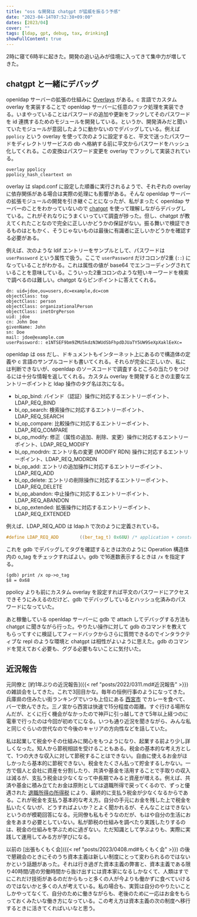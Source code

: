 ```yaml
---
title: "oss な開発は chatgpt が猛威を振るう予感"
date: "2023-04-14T07:52:38+09:00"
dates: [2023/04]
cover: ""
tags: [ldap, gpt, debug, tax, drinking]
showFullContent: true
---
```


2時に寝て6時半に起きた。開発の追い込みが佳境に入ってきて集中力が増してきた。

## chatgpt と一緒にデバッグ

openldap サーバーの拡張の仕組みに [Overlays](https://www.openldap.org/doc/admin24/overlays.html) がある。c 言語でカスタム overlay を実装することで openldap サーバーに任意のフック処理を実装できる。いまやっていることはパスワードの追加や更新をフックしてそのパスワードを id 連携するためのモジュールを開発している。というか、開発済みだと聞いていたモジュールが意図したように動かないのでデバッグしている。例えば `ppolicy` という overlay を使って次のように設定すると、平文で送ったパスワードをディレクトリサービスの db へ格納する前に平文からパスワードをハッシュ化してくれる。この変換はパスワード変更を overlay でフックして実装されている。

```
overlay ppolicy
ppolicy_hash_cleartext on
```

overlay は slapd.conf に設定した順番に実行されるようで、それぞれの overlay に依存関係がある場合は実際の処理にも影響がある。そんな openldap サーバーの拡張モジュールの開発を引き継ぐことになったが、私がまったく openldap サーバーのことをわかっていないので [chatgpt](https://openai.com/blog/chatgpt) を使って理解しながらデバッグしている。これがそれなりにうまくいっていて調査が捗った。但し、chatgpt が教えてくれたことなので完全に正しいかどうかの保証がない。振る舞いで検証できるものはともかく、そうじゃないものは最後に有識者に正しいかどうかを確認する必要がある。

例えば、次のような ldif エントリーをサンプルとして、パスワードは `userPassword` という属性で扱う。ここで `userPassword` だけコロンが2重 (`::`) になっていることがわかる。これは属性の値が base64 でエンコーディングされていることを意味している。こういった2重コロンのような短いキーワードを検索で調べるのは難しい。chatgpt ならピンポイントに答えてくれる。

```
dn: uid=jdoe,ou=users,dc=example,dc=com
objectClass: top
objectClass: person
objectClass: organizationalPerson
objectClass: inetOrgPerson
uid: jdoe
cn: John Doe
givenName: John
sn: Doe
mail: jdoe@example.com
userPassword:: e1NTSEF9bm9ZMU5kdzN3WUdSbFhpdDJUaTY5UW9SeXpXaklEeXc=
```

openldap は oss だし、ドキュメントもインターネット上にあるので構造体の定義や c 言語のサンプルコードも書いてくれる。それらが完全に正しいか、私には判断できないが、openldap のソースコードで調査するところの当たりをつけるには十分な情報を返してくれる。カスタム overlay を開発するときの主要なエントリーポイントと ldap 操作のタグ名は次になる。

* bi_op_bind: バインド（認証）操作に対応するエントリーポイント、LDAP_REQ_BIND
* bi_op_search: 検索操作に対応するエントリーポイント、LDAP_REQ_SEARCH
* bi_op_compare: 比較操作に対応するエントリーポイント、LDAP_REQ_COMPARE
* bi_op_modify: 修正（属性の追加、削除、変更）操作に対応するエントリーポイント、LDAP_REQ_MODIFY
* bi_op_modrdn: エントリ名の変更 (MODIFY RDN) 操作に対応するエントリーポイント、LDAP_REQ_MODRDN
* bi_op_add: エントリの追加操作に対応するエントリーポイント、LDAP_REQ_ADD
* bi_op_delete: エントリの削除操作に対応するエントリーポイント、LDAP_REQ_DELETE
* bi_op_abandon: 中止操作に対応するエントリーポイント、LDAP_REQ_ABANDON
* bi_op_extended: 拡張操作に対応するエントリーポイント、LDAP_REQ_EXTENDED

例えば、LDAP_REQ_ADD は ldap.h で次のように定義されている。

```c
#define LDAP_REQ_ADD        ((ber_tag_t) 0x68U) /* application + constructed */
```

これを gdb でデバッグしてタグを確認するときは次のように Operation 構造体内の o_tag をチェックすればよい。gdb で16進数表示するときは `/x` を指定する。

```
(gdb) print /x op->o_tag
$8 = 0x68
```

ppolicy よりも前にカスタム overlay を設定すれば平文のパスワードにアクセスできそうにみえるのだけど、gdb でデバッグしているとハッシュ化済みのパスワードになっていた。

あと稼働している openldap サーバーに gdb で attach してデバッグする方法も chatgpt に聞きながら行った。やりたい操作に対して gdb のコマンドを教えてもらってすぐに検証してフィードバックからさらに質問できるのでインタラクティブな repl のような環境と chatgpt は相性がよいように思えた。gdb のコマンドを覚えておく必要も、ググる必要もないことに気付いた。

## 近況報告

元同僚と [約1年ぶりの近況報告]({{< ref "posts/2022/0311.md#近況報告" >}}) の雑談会をしてきた。これで3回目かな。毎年の恒例行事のようになってきた。兵庫県の住みたい街ランキングでいつも上位にある [西宮市](https://www.nishi.or.jp/) でカレーを食べて、バーで飲んできた。三ノ宮から西宮は快速で15分程度の距離。すぐ行ける場所なんだが、とくに行く機会がなかったので神戸に引っ越してきて5年以上経つのに電車で行ったのは今回が初めてになる。いつも通り近況を聞きながら、みんな私と同じぐらいの世代なので今後のキャリアの方向性などを話していた。

私は起業して税金やその仕組みに関心をもつようになり、起業する前より少し詳しくなった。知人から節税相談を受けることもある。税金の基本的な考え方として、1つの大きな収入に対して節税することはできない。自由に使えるお金がほしかったら基本的に節税できない。税金をたくさん払って貯金するしかない。一方で個人と会社に資産を分割したり、共済や基金を活用することで手取りの収入は減るが、支払う税金は少なくなって中長期でみると資産が増える。例えば、共済や基金に積み立てたお金は原則としては退職所得で戻ってくるので、ずっと優遇された [退職所得の所得税](https://www.nta.go.jp/taxes/shiraberu/taxanswer/shotoku/1420.htm) により、最終的に支払う税金が少なくなるからである。これが税金を支払う基本的な考え方。自分の手元にお金を残した上で税金を払いたくないが、どうすればよいか？とよく聞かれるが、そんなことはできないというのが模範回答になる。元同僚も私もそうなのだが、もはや自分の生活にお金をあまり必要としていない。私が節税の仕組みを調べたり実践したりするのは、税金の仕組みを学ぶために過ぎない。ただ知識として学ぶよりも、実際に実践して運用してみる方が学びになる。

以前の [出張もくもく会]({{< ref "posts/2023/0408.md#もくもく会" >}}) の後で懇親会のときにそのうち資本主義は新しい制度にとって変わられるのではないかという話題があった。それは行き過ぎた資本主義の弊害と、資本主義である限り40時間/週の労働時間から抜け出すには資本家になるしかなくて、人類はすでにこれだけ技術があるのだからもっと多くの人が今よりも働かずに食べていけるのではないかと多くの人が考えている。私の場合も、実質は自分のやりたいことしかやってなくて、自分のために働きながらも、老後のために一応はお金をもらっておくみたいな働き方になっている。この考え方は資本主義の次の制度へ移行するときに活きてくればいいなと思う。
